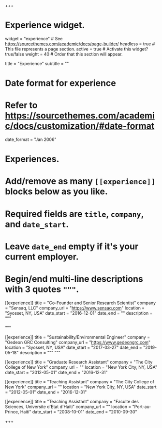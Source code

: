 +++
# Experience widget.
widget = "experience"  # See https://sourcethemes.com/academic/docs/page-builder/
headless = true  # This file represents a page section.
active = true  # Activate this widget? true/false
weight = 40  # Order that this section will appear.

title = "Experience"
subtitle = ""

# Date format for experience
#   Refer to https://sourcethemes.com/academic/docs/customization/#date-format
date_format = "Jan 2006"

# Experiences.
#   Add/remove as many `[[experience]]` blocks below as you like.
#   Required fields are `title`, `company`, and `date_start`.
#   Leave `date_end` empty if it's your current employer.
#   Begin/end multi-line descriptions with 3 quotes `"""`.
[[experience]]
  title = "Co-Founder and Senior Research Scientist"
  company = "Sensaq, LLC"
  company_url = "https://www.sensaq.com"
  location = "Syosset, NY, USA"
  date_start = "2016-12-01"
  date_end = ""
  description = """

  """

[[experience]]
  title = "Sustainability/Environmental Engineer"
  company = "Gedeon GRC Consulting"
  company_url = "https://www.gedeongrc.com"
  location = "Syosset, NY, USA"
  date_start = "2017-03-27"
  date_end = "2019-05-18"
  description = """
  """
  
[[experience]]
  title = "Graduate Research Assistant"
  company = "The City College of New York"
  company_url = ""
  location = "New York City, NY, USA"
  date_start = "2012-05-01"
  date_end = "2016-12-31"
  
[[experience]]
  title = "Teaching Assistant"
  company = "The City College of New York"
  company_url = ""
  location = "New York City, NY, USA"
  date_start = "2012-05-01"
  date_end = "2016-12-31"
  
[[experience]]
  title = "Teaching Assistant"
  company = "Faculte des Sciences, Universite d'Etat d'Haiti"
  company_url = ""
  location = "Port-au-Prince, Haiti"
  date_start = "2008-10-01"
  date_end = "2010-09-30"
  
+++

